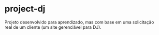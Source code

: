 # project-dj
Projeto desenvolvido para aprendizado, mas com base em uma solicitação real de um cliente (um site gerenciável para DJ).
